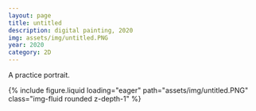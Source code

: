 ```yaml
---
layout: page
title: untitled
description: digital painting, 2020
img: assets/img/untitled.PNG
year: 2020
category: 2D
---
```


A practice portrait.

<div class="row">
    <div class="col-sm mt-3 mt-md-0">
        {% include figure.liquid loading="eager" path="assets/img/untitled.PNG" class="img-fluid rounded z-depth-1" %}
    </div>
</div>
